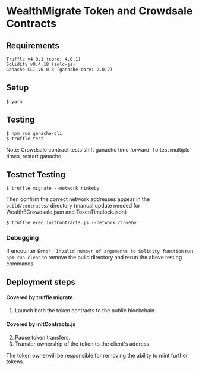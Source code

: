 # WealthMigrate Token and Crowdsale Contracts


## Requirements

```{sh}
Truffle v4.0.1 (core: 4.0.1)
Solidity v0.4.18 (solc-js)
Ganache CLI v6.0.3 (ganache-core: 2.0.2)
```


## Setup

```{sh}
$ yarn
```

## Testing

```
$ npm run ganache-cli
$ truffle test
```

Note: Crowdsale contract tests shift ganache time forward. To test multiple times, restart ganache.

## Testnet Testing

```
$ truffle migrate --network rinkeby
```

Then confirm the correct network addresses appear in the `build/contracts/` directory (manual update needed for WealthECrowdsale.json and TokenTimelock.json)

```
$ truffle exec initContracts.js --network rinkeby
```

### Debugging

If encounter `Error: Invalid number of arguments to Solidity function` run `npm run clean` to remove the build directory and rerun the above testing commands.


## Deployment steps

#### Covered by truffle migrate

  1. Launch both the token contracts to the public blockchain.

#### Covered by initContracts.js

  2. Pause token transfers.
  3. Transfer ownership of the token to the client's address.


The token ownerwill be responsible for removing the ability to mint further tokens.
